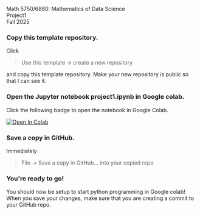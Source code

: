 Math 5750/6880: Mathematics of Data Science  
Project1  
Fall 2025

### Copy this template repository.

Click  
> Use this template → create a new repository 

and copy this template repository. Make your new repository is public so that I can see it.  


### Open the Jupyter notebook project1.ipynb in Google colab.
Click the following badge to open the notebook in Google Colab. 

[![Open In Colab](https://colab.research.google.com/assets/colab-badge.svg)](
[https://colab.research.google.com/gist/kayleepho/6ade3373aaeac241ee48081a86d9d463/project1.ipynb])

### Save a copy in GitHub.
Immediately 
> File → Save a copy in GitHub… into your copied repo


### You're ready to go! 
You should now be setup to start python programming in Google colab! When you save your changes, make sure that you are creating a commit to your GitHub repo. 

